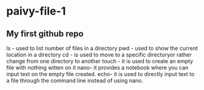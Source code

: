 # paivy-file-1
## My first github repo
ls - used to list number of files in a directory
pwd - used to show the current location in a directory
cd - is used to move to a specific directoryor rather change from one directory to another
touch - it is used to create an empty file with nothing witten on it
nano- it provides a notebook where you can input text on the empty file created.
echo- it is used to directly input text to a file through the command line instead of using nano.
